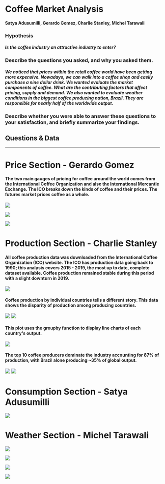 # Coffee Market Analysis #
#### Satya Adusumilli, Gerardo Gomez, Charlie Stanley, Michel Tarawali ####

### Hypothesis ###
##### Is the coffee industry an attractive industry to enter? #####

### Describe the questions you asked, and why you asked them. ###
#####  We noticed that prices within the retail coffee world have been getting more expensive. Nowadays, we can walk into a coffee shop and easily purchase a nine dollar drink. We wanted evaluate the market components of coffee. What are the contributing factors that affect pricing, supply and demand. We also wanted to evaluate weather conditions in the biggest coffee producing nation, Brazil. They are responsible for nearly half of the worldwide output. #####

### Describe whether you were able to answer these questions to your satisfaction, and briefly summarize your findings. ###
#####  #####

## Questions & Data ##
---
# Price Section - Gerardo Gomez #

#### The two main gauges of pricing for coffee around the world comes from the International Coffee Organization and also the International Mercantle Exchange. The ICO breaks down the kinds of coffee and their prices. The futures market prices coffee as a whole.

![](https://github.com/cstanley99/Coffee-Market-Analysis/blob/main/images/icopricing.png)

![](https://github.com/cstanley99/Coffee-Market-Analysis/blob/main/images/futuresprices.png)

![](https://github.com/cstanley99/Coffee-Market-Analysis/blob/main/images/combined_prices.png)


# Production Section - Charlie Stanley 

#### All coffee production data was downloaded from the International Coffee Organization (ICO) website.  The ICO has production data going back to 1990;  this analysis covers 2015 - 2019, the most up to date, complete dataset available. Coffee production remained stable during this period with a slight downturn in 2019. ####

![](https://github.com/cstanley99/Coffee-Market-Analysis/blob/main/images/total_prod_bar.png)

#### Coffee production by individual countries tells a different story.  This data shows the disparity of production among producing countries. ####

![](https://github.com/cstanley99/Coffee-Market-Analysis/blob/main/images/prod_by_country_vertical_bar.png)
![](https://github.com/cstanley99/Coffee-Market-Analysis/blob/main/images/prod_by_country_horizontal_bar.png)

#### This plot uses the groupby function to display line charts of each country's output. ####

![](https://github.com/cstanley99/Coffee-Market-Analysis/blob/main/images/by_country_prodplot.png)

#### The top 10 coffee producers dominate the industry accounting for 87% of production, with Brazil alone producing ~35% of global output. ####

![](https://github.com/cstanley99/Coffee-Market-Analysis/blob/main/images/top10barplot.png)
![](https://github.com/cstanley99/Coffee-Market-Analysis/blob/main/images/top10lineplot.png)







# Consumption Section - Satya Adusumilli #
![](https://github.com/cstanley99/Coffee-Market-Analysis/blob/main/images/CoffeeConsumption.png)

# Weather Section - Michel Tarawali #

![](https://github.com/cstanley99/group1/blob/main/images/Ave%20Temp%20in%20Brazil.png)

![](https://github.com/cstanley99/Coffee-Market-Analysis/blob/main/images/Ave%20Temp%20in%20Brazil.png)

![](https://github.com/cstanley99/Coffee-Market-Analysis/blob/main/images/Max%20Hum%20in%20Brazil.png)

![](https://github.com/cstanley99/group1/blob/main/images/Ave%20Wind%20in%20Brazil.png)
